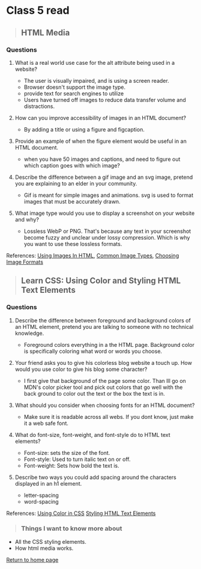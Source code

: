 # Class 5 read

> ## HTML Media

### Questions

1. What is a real world use case for the alt attribute being used in a website?
   * The user is visually impaired, and is using a screen reader.
   * Browser doesn't support the image type.
   * provide text for search engines to utilize
   * Users have turned off images to reduce data transfer volume and distractions.

2. How can you improve accessibility of images in an HTML document?
   * By adding a title or using a figure and figcaption.

3. Provide an example of when the figure element would be useful in an HTML document.
   * when you have 50 images and captions, and need to figure out which caption goes with which image?

4. Describe the difference between a gif image and an svg image, pretend you are explaining to an elder in your community.
   * Gif is meant for simple images and animations. svg is used to format images that must be accurately drawn.

5. What image type would you use to display a screenshot on your website and why?
   *  Lossless WebP or PNG. That's because any text in your screenshot become fuzzy and unclear under lossy compression. Which is why you want to use these lossless formats.

References:
[Using Images In HTML](https://developer.mozilla.org/en-US/docs/Learn/HTML/Multimedia_and_embedding/Images_in_HTML),
[Common Image Types](https://developer.mozilla.org/en-US/docs/Web/Media/Formats/Image_types),
[Choosing Image Formats](https://developer.mozilla.org/en-US/docs/Web/Media/Formats/Image_types#choosing_an_image_format)

> ## Learn CSS: Using Color and Styling HTML Text Elements

### Questions

1. Describe the difference between foreground and background colors of an HTML element, pretend you are talking to someone with no technical knowledge.
   * Foreground colors everything in a the HTML page. Background color is specifically coloring what word or words you choose.  

2. Your friend asks you to give his colorless blog website a touch up. How would you use color to give his blog some character?
   * I first give that background of the page some color. Than Ill go on MDN's color picker tool and pick out colors that go well with the back ground to color out the text or the box the text is in.

3. What should you consider when choosing fonts for an HTML document?
   *  Make sure it is readable across all webs. If you dont know, just make it a web safe font.

4. What do font-size, font-weight, and font-style do to HTML text elements?
   * Font-size: sets the size of the font.
   * Font-style: Used to turn italic text on or off.
   * Font-weight: Sets how bold the text is.

5. Describe two ways you could add spacing around the characters displayed in an h1 element.
   * letter-spacing
   * word-spacing

References:
[Using Color in CSS](https://developer.mozilla.org/en-US/docs/Web/CSS/CSS_Colors/Applying_color)
[Styling HTML Text Elements](https://developer.mozilla.org/en-US/docs/Learn/CSS/Styling_text/Fundamentals)

> ### Things I want to know more about

* All the CSS styling elements.
* How html media works.

[Return to home page](../README.md)

